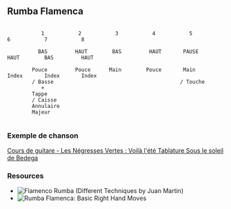 ## Rumba Flamenca

```

           1           2           3           4           5           6           7           8
                                                                                              
          BAS         HAUT        BAS         HAUT       PAUSE        HAUT        BAS         HAUT
                                                                                              
        Pouce         Pouce      Main        Pouce       Main         Index       Index       Index
        / Basse                                         / Touche                            
           +
        Tappe
        / Caisse 
        Annulaire
        Majeur
        

```

### Exemple de chanson

[Cours de guitare - Les Négresses Vertes : Voilà l'été ](https://www.youtube.com/watch?v=UuzXoJ1E13o)
[Tablature Sous le soleil de Bedega](http://www.partoch.com/tablature/les-negresses-vertes,sous-le-soleil-de-bodega)

### Resources
* ![Flamenco Rumba (Different Techniques by Juan Martin) ](https://www.youtube.com/watch?v=kEpQcgHWBWk&feature=youtu.be&t=54s)
* ![Rumba Flamenca: Basic Right Hand Moves](https://www.youtube.com/watch?v=77ScJgcOhZ0)

